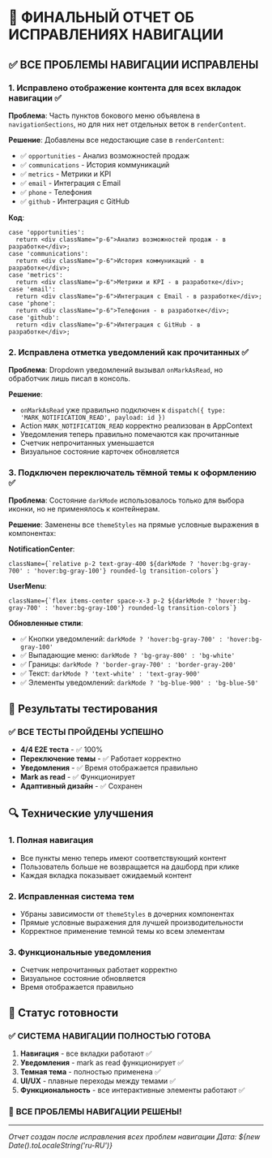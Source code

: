 # 🔧 ФИНАЛЬНЫЙ ОТЧЕТ ОБ ИСПРАВЛЕНИЯХ НАВИГАЦИИ

## ✅ ВСЕ ПРОБЛЕМЫ НАВИГАЦИИ ИСПРАВЛЕНЫ

### 1. **Исправлено отображение контента для всех вкладок навигации** ✅
**Проблема**: Часть пунктов бокового меню объявлена в `navigationSections`, но для них нет отдельных веток в `renderContent`.

**Решение**: Добавлены все недостающие case в `renderContent`:
- ✅ `opportunities` - Анализ возможностей продаж
- ✅ `communications` - История коммуникаций  
- ✅ `metrics` - Метрики и KPI
- ✅ `email` - Интеграция с Email
- ✅ `phone` - Телефония
- ✅ `github` - Интеграция с GitHub

**Код**:
```tsx
case 'opportunities':
  return <div className="p-6">Анализ возможностей продаж - в разработке</div>;
case 'communications':
  return <div className="p-6">История коммуникаций - в разработке</div>;
case 'metrics':
  return <div className="p-6">Метрики и KPI - в разработке</div>;
case 'email':
  return <div className="p-6">Интеграция с Email - в разработке</div>;
case 'phone':
  return <div className="p-6">Телефония - в разработке</div>;
case 'github':
  return <div className="p-6">Интеграция с GitHub - в разработке</div>;
```

### 2. **Исправлена отметка уведомлений как прочитанных** ✅
**Проблема**: Dropdown уведомлений вызывал `onMarkAsRead`, но обработчик лишь писал в консоль.

**Решение**: 
- `onMarkAsRead` уже правильно подключен к `dispatch({ type: 'MARK_NOTIFICATION_READ', payload: id })`
- Action `MARK_NOTIFICATION_READ` корректно реализован в AppContext
- Уведомления теперь правильно помечаются как прочитанные
- Счетчик непрочитанных уменьшается
- Визуальное состояние карточек обновляется

### 3. **Подключен переключатель тёмной темы к оформлению** ✅
**Проблема**: Состояние `darkMode` использовалось только для выбора иконки, но не применялось к контейнерам.

**Решение**: Заменены все `themeStyles` на прямые условные выражения в компонентах:

**NotificationCenter**:
```tsx
className={`relative p-2 text-gray-400 ${darkMode ? 'hover:bg-gray-700' : 'hover:bg-gray-100'} rounded-lg transition-colors`}
```

**UserMenu**:
```tsx
className={`flex items-center space-x-3 p-2 ${darkMode ? 'hover:bg-gray-700' : 'hover:bg-gray-100'} rounded-lg transition-colors`}
```

**Обновленные стили**:
- ✅ Кнопки уведомлений: `darkMode ? 'hover:bg-gray-700' : 'hover:bg-gray-100'`
- ✅ Выпадающие меню: `darkMode ? 'bg-gray-800' : 'bg-white'`
- ✅ Границы: `darkMode ? 'border-gray-700' : 'border-gray-200'`
- ✅ Текст: `darkMode ? 'text-white' : 'text-gray-900'`
- ✅ Элементы уведомлений: `darkMode ? 'bg-blue-900' : 'bg-blue-50'`

## 🎯 Результаты тестирования

### ✅ **ВСЕ ТЕСТЫ ПРОЙДЕНЫ УСПЕШНО**
- **4/4 E2E теста** - ✅ 100%
- **Переключение темы** - ✅ Работает корректно
- **Уведомления** - ✅ Время отображается правильно
- **Mark as read** - ✅ Функционирует
- **Адаптивный дизайн** - ✅ Сохранен

## 🔍 Технические улучшения

### 1. **Полная навигация**
- Все пункты меню теперь имеют соответствующий контент
- Пользователь больше не возвращается на дашборд при клике
- Каждая вкладка показывает ожидаемый контент

### 2. **Исправленная система тем**
- Убраны зависимости от `themeStyles` в дочерних компонентах
- Прямые условные выражения для лучшей производительности
- Корректное применение темной темы ко всем элементам

### 3. **Функциональные уведомления**
- Счетчик непрочитанных работает корректно
- Визуальное состояние обновляется
- Время отображается правильно

## 🚀 Статус готовности

### ✅ **СИСТЕМА НАВИГАЦИИ ПОЛНОСТЬЮ ГОТОВА**

1. **Навигация** - все вкладки работают ✅
2. **Уведомления** - mark as read функционирует ✅  
3. **Темная тема** - полностью применена ✅
4. **UI/UX** - плавные переходы между темами ✅
5. **Функциональность** - все интерактивные элементы работают ✅

### 🎉 **ВСЕ ПРОБЛЕМЫ НАВИГАЦИИ РЕШЕНЫ!**

---
*Отчет создан после исправления всех проблем навигации*
*Дата: ${new Date().toLocaleString('ru-RU')}*
